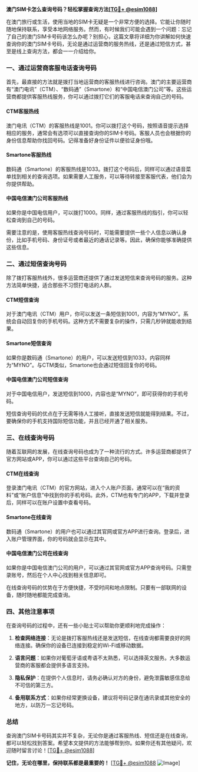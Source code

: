 **澳门SIM卡怎么查询号码？轻松掌握查询方法[[TG💪+ @esim1088](https://t.me/s/esim1088)]**

在澳门旅行或生活，使用当地的SIM卡无疑是一个非常方便的选择。它能让你随时随地保持联系，享受本地网络服务。然而，有时候我们可能会遇到一个问题：忘记了自己的澳门SIM卡号码该怎么办呢？别担心，这篇文章将详细为你讲解如何快速查询你的澳门SIM卡号码，无论是通过运营商的服务热线，还是通过短信方式，甚至是线上查询方法，都会一一介绍给你。

### 一、通过运营商客服电话查询号码

首先，最直接的方法就是拨打当地运营商的客服热线进行咨询。澳门的主要运营商有“澳门电讯”（CTM）、“数码通”（Smartone）和“中国电信澳门公司”等。这些运营商都提供客服热线服务，你可以通过拨打它们的客服电话来查询自己的号码。

#### CTM客服热线
澳门电讯（CTM）的客服热线是1001。你可以拨打这个号码，按照语音提示选择相应的服务，通常会有选项可以直接查询你的SIM卡号码。客服人员也会根据你的身份信息帮助你找回号码。记得准备好身份证件以便验证身份哦。

#### Smartone客服热线
数码通（Smartone）的客服热线是1033。拨打这个号码后，同样可以通过语音菜单找到相关的查询选项。如果需要人工服务，可以等待转接至客服代表，他们会为你提供帮助。

#### 中国电信澳门公司客服热线
如果你是中国电信用户，可以拨打1000。同样，通过客服热线的指引，你可以轻松查询到自己的号码。

需要注意的是，使用客服热线查询号码时，可能需要提供一些个人信息以确认身份，比如手机号码、身份证号或者最近的通话记录等。因此，确保你能够准确提供这些信息。

### 二、通过短信查询号码

除了拨打客服热线外，很多运营商还提供了通过发送短信来查询号码的服务。这种方法简单快捷，适合那些不习惯打电话的人群。

#### CTM短信查询
对于澳门电讯（CTM）用户，你可以发送一条短信到1001，内容为“MYNO”。系统会自动回复你的手机号码。这种方式不需要复杂的操作，只需几秒钟就能收到结果。

#### Smartone短信查询
如果你是数码通（Smartone）的用户，可以发送短信到1033，内容同样为“MYNO”。与CTM类似，Smartone也会通过短信回复你的号码。

#### 中国电信澳门公司短信查询
对于中国电信用户，发送短信到1000，内容也是“MYNO”，即可获得你的手机号码。

短信查询号码的优点在于无需等待人工接听，直接发送短信就能得到结果。不过，要确保你的手机支持国际短信功能，并且已经开通了相关服务。

### 三、在线查询号码

随着互联网的发展，在线查询号码也成为了一种流行的方式。许多运营商都提供了官方网站或APP，你可以通过这些平台查询自己的号码。

#### CTM在线查询
登录澳门电讯（CTM）的官方网站，进入个人账户页面，通常可以在“我的资料”或“账户信息”中找到你的手机号码。此外，CTM也有专门的APP，下载并登录后，同样可以在账户设置中查看号码。

#### Smartone在线查询
数码通（Smartone）的用户也可以通过其官网或官方APP进行查询。登录后，进入账户管理界面，你的号码就会显示在其中。

#### 中国电信澳门公司在线查询
如果你是中国电信澳门公司的用户，可以通过其官网或官方APP查询号码。只需登录账号，然后在个人中心找到相关信息即可。

在线查询号码的优势在于方便快捷，不受时间和地点限制。只要有一部联网的设备，随时随地都能完成查询。

### 四、其他注意事项

在查询号码的过程中，还有一些小贴士可以帮助你更顺利地完成操作：

1. **检查网络连接**：无论是拨打客服热线还是发送短信，在线查询都需要良好的网络连接。确保你的设备已连接到稳定的Wi-Fi或移动数据。
   
2. **语言问题**：如果你对葡萄牙语或粤语不太熟悉，可以选择英文服务。大多数运营商的客服都会提供多语言支持。

3. **隐私保护**：在提供个人信息时，请务必确认对方的身份，避免泄露敏感信息给不可信的第三方。

4. **备用联系方式**：如果你经常更换设备，建议将号码记录在通讯录或其他安全的地方，以防万一忘记号码。

### 总结

查询澳门SIM卡号码其实并不复杂，无论你是通过客服热线、短信还是在线查询，都可以轻松找到答案。希望本文提供的方法能够帮到你。如果你还有其他疑问，欢迎随时留言讨论！[[TG💪+ @esim1088](https://t.me/s/esim1088)]

**记住，无论在哪里，保持联系都是最重要的！** [[TG💪+ @esim1088](https://t.me/s/esim1088) ![Image](https://i.postimg.cc/4NQfJmqS/Snipaste-2025-05-13-00-14-12.png)]